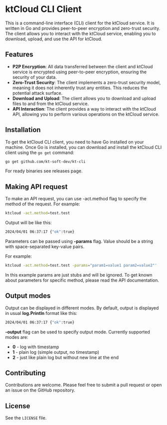 # ktCloud CLI Client

This is a command-line interface (CLI) client for the ktCloud service. It is written in Go and provides peer-to-peer encryption and zero-trust security. The client allows you to interact with the ktCloud service, enabling you to download, upload, and use the API for ktCloud.

## Features

- **P2P Encryption**: All data transferred between the client and ktCloud service is encrypted using peer-to-peer encryption, ensuring the security of your data.
- **Zero-Trust Security**: The client implements a zero-trust security model, meaning it does not inherently trust any entities. This reduces the potential attack surface.
- **Download and Upload**: The client allows you to download and upload files to and from the ktCloud service.
- **API Interaction**: The client provides a way to interact with the ktCloud API, allowing you to perform various operations on the ktCloud service.

## Installation

To get the ktCloud CLI client, you need to have Go installed on your machine. Once Go is installed, you can download and install the ktCloud CLI client using the `go get` command:

```bash
go get github.com/kt-soft-dev/kt-cli
```

For ready binaries see releases page.

## Making API request

To make an API request, you can use -act.method flag to specify the method of the request. For example: 

```bash
ktcloud -act.method=test.test
```

Output will be like this:

```bash
2024/04/01 06:37:17 {"ok":true}
```

Parameters can be passed using **-params** flag.
Value should be a string with space-separated key-value pairs.

For example:

```bash
ktcloud -act.method=test.test -params="param1=value1 param2=value2"'
```

In this example params are just stubs and will be ignored. To get known about parameters for specific method, please read the API documentation.

## Output modes

Output can be displayed in different modes. By default, output is displayed in usual **log.Println** format like this:

```bash
2024/04/01 06:37:17 {"ok":true}
```

**-output** flag can be used to specify output mode. Currently supported modes are:

- **0** - log with timestamp
- **1** - plain log (simple output, no timestamp)
- **2** - just like plain log but without new line at the end

## Contributing

Contributions are welcome. Please feel free to submit a pull request or open an issue on the GitHub repository.

## License

See the `LICENSE` file.